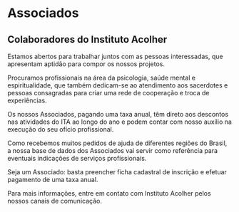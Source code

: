 # Associados

## Colaboradores do Instituto Acolher

Estamos abertos para trabalhar juntos com as pessoas interessadas, que
apresentam aptidão para compor os nossos projetos.

Procuramos profissionais na área da psicologia, saúde mental e espiritualidade,
que também dedicam-se ao atendimento aos sacerdotes e pessoas consagradas para
criar uma rede de cooperação e troca de experiências.

Os nossos Associados, pagando uma taxa anual, têm direto aos descontos nas
atividades do ITA ao longo do ano e podem contar com nosso auxílio na execução
do seu ofício profissional.

Como recebemos muitos pedidos de ajuda de diferentes regiões do Brasil, a nossa
base de dados dos Associados vai servir como referência para eventuais
indicações de serviços profissionais.

Seja um Associado: basta preencher ficha cadastral de inscrição e efetuar
pagamento de uma taxa anual.

Para mais informações, entre em contato com Instituto Acolher pelos nossos
canais de comunicação.
